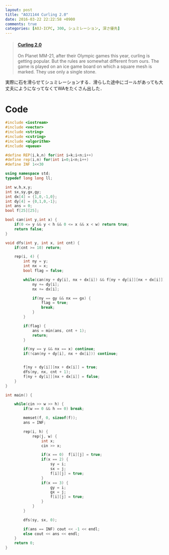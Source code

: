 ```yaml
---
layout: post
title: "AOJ1144 Curling 2.0"
date: 2016-03-22 22:22:58 +0900
comments: true
categories: [AOJ-ICPC, 300, シュミレーション, 深さ優先]
---
```


<blockquote class="embedly-card" data-card-key="39deea93f79745829254c0652225a544" data-card-controls="0" data-card-type="article" data-card-branding="0"><h4><a href="http://judge.u-aizu.ac.jp/onlinejudge/description.jsp?id=1144">Curling 2.0</a></h4><p>On Planet MM-21, after their Olympic games this year, curling is getting popular. But the rules are somewhat different from ours. The game is played on an ice game board on which a square mesh is marked. They use only a single stone.</p></blockquote>
<script async src="//cdn.embedly.com/widgets/platform.js" charset="UTF-8"></script>

<!-- more -->

実際に石を滑らせてシュミレーションする．滑らした途中にゴールがあっても大丈夫にようになってなくてWAをたくさん出した．

# Code

```cpp
#include <iostream>
#include <vector>
#include <string>
#include <cstring>
#include <algorithm>
#include <queue>

#define REP(i,k,n) for(int i=k;i<n;i++)
#define rep(i,n) for(int i=0;i<n;i++)
#define INF 1<<30

using namespace std;
typedef long long ll;

int w,h,x,y;
int sx,sy,gx,gy;
int dx[4] = {1,0,-1,0};
int dy[4] = {0,1,0,-1};
int ans = 0;
bool f[25][25];

bool can(int y,int x) {
    if(0 <= y && y < h && 0 <= x && x < w) return true;
    return false;
}

void dfs(int y, int x, int cnt) {
	if(cnt >= 10) return;

	rep(i, 4) {
		int ny = y;
		int nx = x;
		bool flag = false;

		while(can(ny + dy[i], nx + dx[i]) && f[ny + dy[i]][nx + dx[i]]) {
			ny += dy[i];
			nx += dx[i];

			if(ny == gy && nx == gx) {
				flag = true;
				break;
			}
		}

		if(flag) {
			ans = min(ans, cnt + 1);
			return;
		}

		if(ny == y && nx == x) continue;
		if(!can(ny + dy[i], nx + dx[i])) continue;


		f[ny + dy[i]][nx + dx[i]] = true;
		dfs(ny, nx, cnt + 1);
		f[ny + dy[i]][nx + dx[i]] = false;
	}
}

int main() {

    while(cin >> w >> h) {
        if(w == 0 && h == 0) break;

		memset(f, 0, sizeof(f));
		ans = INF;

        rep(i, h) {
            rep(j, w) {
                int x;
                cin >> x;

				if(x == 0)  f[i][j] = true;
                if(x == 2) {
                    sy = i;
                    sx = j;
					f[i][j] = true;
                }
                if(x == 3) {
                    gy = i;
                    gx = j;
					f[i][j] = true;
                }
            }
        }

		dfs(sy, sx, 0);

		if(ans == INF) cout << -1 << endl;
		else cout << ans << endl;
    }
    return 0;
}
```

